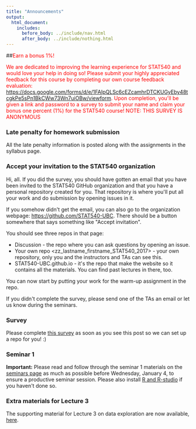 ```yaml
---
title: "Announcements"
output:
  html_document:
    includes:
      before_body: ../include/nav.html
      after_body: ../include/nothing.html
---
```


##<span style="color: red">Earn a bonus 1%!</span>

<span style="color: red">We are dedicated to improving the learning experience for STAT540 and would love your help in doing so!
Please submit your highly appreciated feedback for this course by completing our own course feedback evaluation: https://docs.google.com/forms/d/e/1FAIpQLSc6cEZcamhrDTCKUGyEby48tcgkPe5sPn1BkCWw73Wn7uiOBw/viewform. Upon completion, you'll be given a link and password to a survey to submit your name and claim your bonus one percent (1%) for the STAT540 course!
NOTE: THIS SURVEY IS ANONYMOUS</span>

### Late penalty for homework submission
All the late penalty information is posted along with the assignments in the syllabus page. 

### Accept your invitation to the STAT540 organization
Hi, all. If you did the survey, you should have gotten an email that you have been invited to the STAT540 GitHub organization and that you have a personal repository created for you. That repository is where you'll put all your work and do submission by opening issues in it. 

If you somehow didn't get the email, you can also go to the organization webpage: https://github.com/STAT540-UBC. There should be a button somewhere that says something like "Accept invitation". 

You should see three repos in that page: 

- Discussion - the repo where you can ask questions by opening an issue. 
- Your own repo <zz_lastname_firstname_STAT540_2017> - your own repository, only you and the instructors and TAs can see this. 
- STAT540-UBC.github.io - it's the repo that make the website so it contains all the materials. You can find past lectures in there, too. 

You can now start by putting your work for the warm-up assignment in the repo. 

If you didn't complete the survey, please send one of the TAs an email or let us know during the seminars. 

### Survey 

Please complete [this survey](https://goo.gl/forms/NzMRW87Ccmfmc6x13) as soon as you see this post so we can set up a repo for you! :)  

### Seminar 1 

**Important:** Please read and follow through the seminar 1 materials on the [seminars page](https://stat540-ubc.github.io/subpages/seminars.html) as much as possible before Wednesday, January 4, to ensure a productive seminar session. Please also install [R and R-studio](https://www.rstudio.com/products/rstudio/download/) if you haven't done so. 

### Extra materials for Lecture 3

The supporting material for Lecture 3 on data exploration are now available, [here](https://github.com/STAT540-UBC/STAT540-UBC.github.io/tree/master/examples/exploration-examples).

